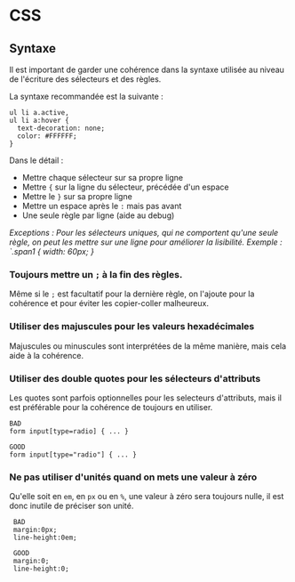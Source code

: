 # CSS

## Syntaxe

Il est important de garder une cohérence dans la syntaxe utilisée au niveau de
l'écriture des sélecteurs et des règles. 

La syntaxe recommandée est la suivante :

    ul li a.active,
    ul li a:hover {
      text-decoration: none;
      color: #FFFFFF;
    }

Dans le détail :

- Mettre chaque sélecteur sur sa propre ligne
- Mettre `{` sur la ligne du sélecteur, précédée d'un espace
- Mettre le `}` sur sa propre ligne
- Mettre un espace après le `:` mais pas avant
- Une seule règle par ligne (aide au debug)

_Exceptions : Pour les sélecteurs uniques, qui ne comportent qu'une seule
règle, on peut les mettre sur une ligne pour améliorer la lisibilité. Exemple
: `.span1 { width: 60px; }_

### Toujours mettre un `;` à la fin des règles.
Même si le `;` est facultatif pour la dernière règle, on l'ajoute pour la
cohérence et pour éviter les copier-coller malheureux.

### Utiliser des majuscules pour les valeurs hexadécimales
Majuscules ou minuscules sont interprétées de la même manière, mais cela aide
à la cohérence.

### Utiliser des double quotes pour les sélecteurs d'attributs
Les quotes sont parfois optionnelles pour les selecteurs d'attributs, mais il
est préférable pour la cohérence de toujours en utiliser.

    BAD
    form input[type=radio] { ... }

    GOOD
    form input[type="radio"] { ... }

### Ne pas utiliser d'unités quand on mets une valeur à zéro
Qu'elle soit en `em`, en `px` ou en `%`, une valeur à zéro sera toujours nulle,
il est donc inutile de préciser son unité.

     BAD
     margin:0px;
     line-height:0em;

     GOOD
     margin:0;
     line-height:0;

